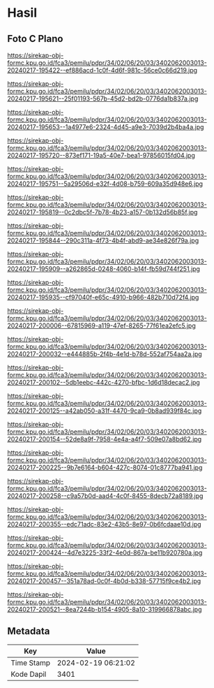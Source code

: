 # Hasil

## Foto C Plano

https://sirekap-obj-formc.kpu.go.id/fca3/pemilu/pdpr/34/02/06/20/03/3402062003013-20240217-195422--ef886acd-1c0f-4d6f-981c-56ce0c66d219.jpg

https://sirekap-obj-formc.kpu.go.id/fca3/pemilu/pdpr/34/02/06/20/03/3402062003013-20240217-195621--25f01193-567b-45d2-bd2b-0776da1b837a.jpg

https://sirekap-obj-formc.kpu.go.id/fca3/pemilu/pdpr/34/02/06/20/03/3402062003013-20240217-195653--1a4977e6-2324-4d45-a9e3-7039d2b4ba4a.jpg

https://sirekap-obj-formc.kpu.go.id/fca3/pemilu/pdpr/34/02/06/20/03/3402062003013-20240217-195720--873ef171-19a5-40e7-bea1-97856015fd04.jpg

https://sirekap-obj-formc.kpu.go.id/fca3/pemilu/pdpr/34/02/06/20/03/3402062003013-20240217-195751--5a29506d-e32f-4d08-b759-609a35d948e6.jpg

https://sirekap-obj-formc.kpu.go.id/fca3/pemilu/pdpr/34/02/06/20/03/3402062003013-20240217-195819--0c2dbc5f-7b78-4b23-a157-0b132d56b85f.jpg

https://sirekap-obj-formc.kpu.go.id/fca3/pemilu/pdpr/34/02/06/20/03/3402062003013-20240217-195844--290c311a-4f73-4b4f-abd9-ae34e826f79a.jpg

https://sirekap-obj-formc.kpu.go.id/fca3/pemilu/pdpr/34/02/06/20/03/3402062003013-20240217-195909--a262865d-0248-4060-b14f-fb59d744f251.jpg

https://sirekap-obj-formc.kpu.go.id/fca3/pemilu/pdpr/34/02/06/20/03/3402062003013-20240217-195935--cf97040f-e65c-4910-b966-482b710d72f4.jpg

https://sirekap-obj-formc.kpu.go.id/fca3/pemilu/pdpr/34/02/06/20/03/3402062003013-20240217-200006--67815969-a119-47ef-8265-77f61ea2efc5.jpg

https://sirekap-obj-formc.kpu.go.id/fca3/pemilu/pdpr/34/02/06/20/03/3402062003013-20240217-200032--e444885b-2f4b-4e1d-b78d-552af754aa2a.jpg

https://sirekap-obj-formc.kpu.go.id/fca3/pemilu/pdpr/34/02/06/20/03/3402062003013-20240217-200102--5db1eebc-442c-4270-bfbc-1d6d18decac2.jpg

https://sirekap-obj-formc.kpu.go.id/fca3/pemilu/pdpr/34/02/06/20/03/3402062003013-20240217-200125--a42ab050-a31f-4470-9ca9-0b8ad939f84c.jpg

https://sirekap-obj-formc.kpu.go.id/fca3/pemilu/pdpr/34/02/06/20/03/3402062003013-20240217-200154--52de8a9f-7958-4e4a-a4f7-509e07a8bd62.jpg

https://sirekap-obj-formc.kpu.go.id/fca3/pemilu/pdpr/34/02/06/20/03/3402062003013-20240217-200225--9b7e6164-b604-427c-8074-01c8777ba941.jpg

https://sirekap-obj-formc.kpu.go.id/fca3/pemilu/pdpr/34/02/06/20/03/3402062003013-20240217-200258--c9a57b0d-aad4-4c0f-8455-8decb72a8189.jpg

https://sirekap-obj-formc.kpu.go.id/fca3/pemilu/pdpr/34/02/06/20/03/3402062003013-20240217-200355--edc71adc-83e2-43b5-8e97-0b6fcdaae10d.jpg

https://sirekap-obj-formc.kpu.go.id/fca3/pemilu/pdpr/34/02/06/20/03/3402062003013-20240217-200424--4d7e3225-33f2-4e0d-867a-be11b920780a.jpg

https://sirekap-obj-formc.kpu.go.id/fca3/pemilu/pdpr/34/02/06/20/03/3402062003013-20240217-200457--351a78ad-0c0f-4b0d-b338-57715f9ce4b2.jpg

https://sirekap-obj-formc.kpu.go.id/fca3/pemilu/pdpr/34/02/06/20/03/3402062003013-20240217-200521--8ea7244b-b154-4905-8a10-319966878abc.jpg


## Metadata

| Key        | Value               |
| ---------- | ------------------- |
| Time Stamp | 2024-02-19 06:21:02 |
| Kode Dapil | 3401                |



